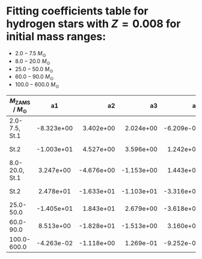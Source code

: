 # Fitting coefficients table for hydrogen stars with  $Z=0.008$  for initial mass ranges: 
- 	$2.0-7.5$ $M_{\odot}$
- 	$8.0-20.0$ $M_{\odot}$ 
- 	$25.0-50.0$ $M_{\odot}$
- 	$60.0-90.0$ $M_{\odot}$ 
- 	$100.0-600.0$ $M_{\odot}$

| $M_{\text{ZAMS}}$ / $M_{\odot}$  |  a1  | a2   |  a3 |  a4 |  a5 |  a6 |  MSE | 
| ------------------|:-------------:| ----:|----:|------:|------:|-------:|-------:|
| 	2.0-7.5, St.1 | -8.323e+00 | 3.402e+00 | 2.024e+00 | -6.209e-01 | 6.574e+00 | -3.925e+00 | 7.303e-04  |
| St.2 | -1.003e+01 | 4.527e+00 | 3.596e+00 | 1.242e+01 | -5.128e+00 | -4.440e+00 | 2.333e-01  |
| 8.0-20.0, St.1 | 3.247e+00 | -4.676e+00 | -1.153e+00 | 1.443e+00 | -2.059e+00 | 2.334e+00 | 3.396e-05  |
| St.2 | 2.478e+01 | -1.633e+01 | -1.103e+01 | -3.316e+00 | 8.486e+00 | -1.145e+00 | 1.246e-02  | 
| 25.0-50.0 | -1.405e+01 | 1.843e+01 | 2.679e+00 | -3.618e+00 | 1.739e+01 | -2.408e+01 | 5.185e-05  |
| 60.0-90.0 | 8.513e+00 | -1.828e+01 | -1.513e+00 | 3.160e+00 | -1.221e+01 | 2.415e+01 | 8.026e-06  |
| 100.0-600.0 | -4.263e-02 | -1.118e+00 | 1.269e-01 | -9.252e-02 | 1.146e-01 | -2.273e-01 | 9.062e-03  |
